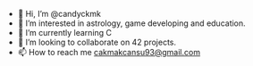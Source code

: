 - 👋 Hi, I’m @candyckmk
- 👀 I’m interested in astrology, game developing and education.
- 🌱 I’m currently learning C
- 💞️ I’m looking to collaborate on 42 projects.
- 📫 How to reach me cakmakcansu93@gmail.com

<!---
candyckmk/candyckmk is a ✨ special ✨ repository because its `README.md` (this file) appears on your GitHub profile.
You can click the Preview link to take a look at your changes.
--->
